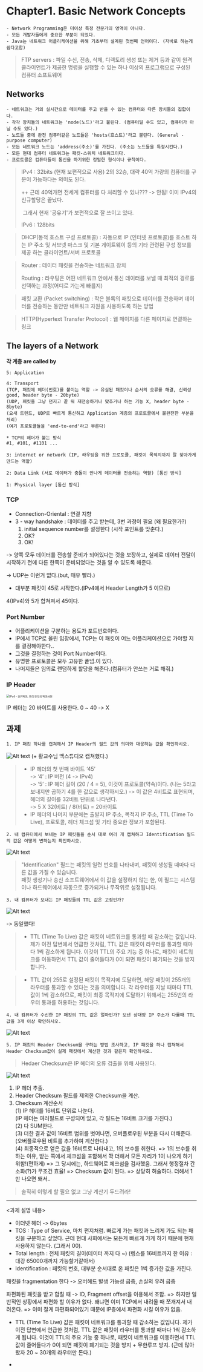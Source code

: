 # Chapter1. Basic Network Concepts



~~~ 
- Network Programming은 더이상 특정 전문가의 영역이 아니다.
- 모든 개발자들에게 중요한 부분이 되었다.
- Java는 네트워크 어플리케이션을 위해 기초부터 설계된 첫번째 언어이다. (자바로 하는게 쉽다고함)
~~~





> FTP servers :  파일 수신, 전송, 삭제, 디렉토리 생성 또는 제거 등과 같이 원격 클라이언트가 제공한 명령을 실행할 수 있는 하나 이상의 프로그램으로 구성된 컴퓨터 소프트웨어



## Networks

~~~
- 네트워크는 거의 실시간으로 데이터를 주고 받을 수 있는 컴퓨터와 다른 장치들의 집합이다.
- 각각 장치들의 네트워크는 'node(노드)'라고 불린다. (컴퓨터일 수도 있고, 컴퓨터가 아닐 수도 있다.)
- 노드들 중에 완전 컴퓨터같은 노드들은 'hosts(호스트)'라고 불린다. (General - purpose computer)
- 모든 네트워크 노드는 'address(주소)'를 가진다. (주소는 노드들을 특정시킨다.) 
- 모든 현대 컴퓨터 네트워크는 패킷-스위치 네트워크이다.
- 프로토콜은 컴퓨터들이 통신을 하기위한 정밀한 형식이나 규칙이다.
~~~



> IPv4 : 32bits (현재 보편적으로 사용)  2의 32승, 대략 40억 가량의 컴퓨터를 구분이 가능하다는 의미도 된다.
>
> ++ 근데 40억개면 전세계 컴퓨터를 다 처리할 수 있나??? -> 안됨! 이미 IPv4의 신규할당은 끝났다.
>
> ​	그래서 현재 '공유기'가 보편적으로 잘 쓰이고 있다.
>
> IPv6 : 128bits 



> DHCP(동적 호스트 구성 프로토콜) : 자동으로 IP (인터넷 프로토콜)를 호스트 하는 IP 주소 및 서브넷 마스크 및 기본 게이트웨이 등의 기타 관련된 구성 정보를 제공 하는 클라이언트/서버 프로토콜



> Router : 데이터 패킷을 전송하는 네트워크 장치
>
> Routing : 라우팅은 어떤 네트워크 안에서 통신 데이터를 보낼 때 최적의 경로를 선택하는 과정(어디로 가는게 빠를지)



> 패킷 교환 (Packet switching) : 작은 블록의 패킷으로 데이터를 전송하며 데이터를 전송하는 동안만 네트워크 자원을 사용하도록 하는 방법

> HTTP(Hypertext Transfer Protocol) : 웹 페이지를 다른 페이지로 연결하는 링크



## The layers of a Network



**각 계층 are called by**


~~~ 
5: Application

4: Transport 
(TCP, 패킷에 헤더(번호)를 붙이는 역할 -> 유실된 패킷이나 순서의 오류를 해결, 신뢰성good, header byte - 20byte)
(UDP, 패킷을 그냥 던지고 끝 뭐 재전송하거나 맞추거나 하는 기능 X, header byte - 8byte)
(요새 트렌드, UDP로 빠르게 통신하고 Application 계층의 프로토콜에서 불완전한 부분을 처리)
(여기 프로토콜들을 'end-to-end'라고 부른다)

* TCP의 헤더가 붙는 방식
#1, #101, #1101 ...

3: internet or network (IP, 라우팅을 위한 프로토콜, 패킷이 목적지까지 잘 찾아가게 만드는 역할)

2: Data Link (서로 데이터가 충돌이 안나게 데이터를 전송하는 역할) [통신 방식]

1: Physical layer [통신 방식]
~~~

### TCP

* Connection-Oriental : 연결 지향
* 3 - way handshake : 데이터를 주고 받는데, 3번 과정이 필요 (왜 필요한가?)
  1. initial sequence number를 설정한다 (시작 포인트를 맞춘다.)
  2. OK?
  3. OK!

-> 양쪽 모두 데이터를 전송할 준비가 되어있다는 것을 보장하고, 실제로 데이터 전달이 시작하기 전에 다른 한쪽이 준비되었다는 것을 알 수 있도록 해준다.

-> UDP는 이런거 없다.(but, 매우 빨라.)

-  대부분 패킷이 45로 시작한다.(IPv4에서 Header Length가 5 이므로)

  4(IPv4)와 5가 합쳐져서 45이다.

### Port Number 

* 어플리케이션을 구분하는 용도가 포트번호이다.
* IP에서 TCP로 올린 입장에서, TCP는 이 패킷이 어느 어플리케이션으로 가야할 지를 결정해야한다..
* 그것을 결정하는 것이 Port Number이다.
* 유명한 프로토콜은 모두 고유한 퐅넘.이 있다.
* 나머지들은 임의로 랜덤하게 할당을 해준다.(컴퓨터가 안쓰는 거로 해줘.)



### IP Header

<img src="https://upload.wikimedia.org/wikipedia/commons/thumb/6/60/IPv4_Packet-en.svg/1200px-IPv4_Packet-en.svg.png" alt="IPv4 - 위키백과, 우리 모두의 백과사전" style="zoom:50%;" />

IP 헤더는 20 바이트를 사용한다.  0 ~ 40 -> X

## 과제
~~~ 
1. IP 패킷 하나를 캡쳐해서 IP Header의 필드 값의 의미와 대응하는 값을 확인하시오. 
~~~

![Alt text](image.png)
(+ 황교수님 맥스튜디오 캡쳐했다.)

> - IP 헤더의 첫 번째 바이트 ‘45’  
-> ‘4’ : IP 버전 (4 -> IPv4)  
-> ‘5’ : IP 헤더 길이 (20 / 4 = 5), 이것이 프로토콜(약속)이다. (나는 5라고 보내지만 곱하기 4를 한 값으로 생각하시오.)
-> 이 값은 4비트로 표현되며, 헤더의 길이를 32비트 단위로 나타낸다.  
-> 5 X 32(비트) / 8(비트)  = 20바이트  
> - IP 헤더의 나머지 부분에는 출발지 IP 주소, 목적지 IP 주소, TTL (Time To Live), 프로토콜, 헤더 체크섬 및 기타 중요한 정보가 포함된다. 


~~~
2. 내 컴퓨터에서 보내는 IP 패킷들을 순서 대로 여러 개 캡쳐하고 Identification 필드의 값은 어떻게 변하는지 확인하시오.
~~~

![Alt text](image-1.png)

> "Identification" 필드는 패킷의 일련 번호를 나타내며, 패킷이 생성될 때마다 다른 값을 가질 수 있습니다.  
> 패킷 생성기나 송신 소프트웨어에서 이 값을 설정하지 않는 한, 이 필드는 시스템이나 하드웨어에서 자동으로 증가되거나 무작위로 설정됩니다.

~~~
3. 내 컴퓨터가 보내는 IP 패킷들의 TTL 값은 고정인가? 
~~~

![Alt text](image-2.png)

-> 동일했다!

> - TTL (Time To Live) 값은 패킷이 네트워크를 통과할 때 감소하는 값입니다. 제가 이전 답변에서 언급한 것처럼, TTL 값은 패킷이 라우터를 통과할 때마다 1씩 감소하게 됩니다. 이것이 TTL의 주요 기능 중 하나로, 패킷이 네트워크를 이동하면서 TTL 값이 줄어들다가 0이 되면 패킷이 폐기되는 것을 방지합니다.

> - TTL 값이 255로 설정된 패킷이 목적지에 도달하면, 해당 패킷이 255개의 라우터를 통과할 수 있다는 것을 의미합니다. 각 라우터를 지날 때마다 TTL 값이 1씩 감소하므로, 패킷이 최종 목적지에 도달하기 위해서는 255번의 라우터 통과를 허용하는 것입니다.

~~~
4. 내 컴퓨터가 수신한 IP 패킷의 TTL 값은 얼마인가? 보낸 상대방 IP 주소가 다를때 TTL 값을 3개 이상 확인하시오. 
~~~

![Alt text](image-3.png)

~~~
5. IP 패킷의 Header Checksum을 구하는 방법 조사하고, IP 패킷을 하나 캡쳐해서 Header Checksum값이 실제 패킷에서 계산한 것과 같은지 확인하시오. 
~~~
> Hedaer Checksum은 IP 헤더의 오류 검출을 위해 사용된다.

![Alt text](image-4.png)


1. IP 헤더 추출.
2. Header Checksum 필드를 제외한 Checksum을 계산.
3. Checksum 계산순서  
(1) IP 헤더를 16비트 단위로 나눈다.  
(IP 헤더는 여러필드로 구성되어 있고, 각 필드는 16비트 크기를 가진다.)  
(2) 다 SUM한다.  
(3) 더한 결과 값이 16비트 범위를 벗어나면, 오버플로우된 부분을 다시 더해준다.  
(오버플로우된 비트를 추가하여 계산한다.)  
(4) 최종적으로 얻은 값을 16비트로 나타내고, 1의 보수를 취한다.
=> 1의 보수를 취하는 이유, 받는 쪽에서 체크섬을 포함해서 쫙 더해서 모든 자리가 1이 나오게 하기 위함!(편하게)
=> 그 당시에는, 하드웨어로 체크섬을 검사했음. 그래서 행정절차 간소화(?)가 무조건 효율!
=> Checksum 값이 된다.
=> 상당히 허술하다. 더해서 1만 나오면 돼서..

> 솔직히 이렇게 할 필요 없고 그냥 계산기 두드려라!

------------------------------------------------------

<과제 설명 내용>

- 이더넷 헤더 -> 6bytes
- TOS : Type of Service, 마치 편지처럼. 빠르게 가는 패킷과 느리게 가도 되는 패킷을 구분하고 싶었다.
  근데 현대 사회에서는 모든게 빠르게 가게 하기 때문에 현재 사용하지 않는다. (그래서 00).
- Total length : 전체 패킷의 길이(데이터 까지 다 ~) (렝스를 16비트까지 한 이유 : 대강 65000개까지 가능할거같아서)
- Identification : 패킷의 번호, 대부분 순서대로 온 패킷은 1씩 증가한 값을 가진다.

패킷을 fragmentation 한다 -> 오버헤드 발생 가능성 급증, 손실의 우려 급증

파편화된 패킷을 받고 합칠 때 -> ID, Fragment offset을 이용해서 조합.
=> 하지만 일반적인 상황에서 파편화 할 이유가 없다. 왜냐면 이미 TCP에서 내려올 때 쪼개져서 내려온다.
=> 이미 잘게 파편화되어있기 때문에 IP층에서 파편화 시킬 이유가 없음.

- TTL (Time To Live) 값은 패킷이 네트워크를 통과할 때 감소하는 값입니다. 제가 이전 답변에서 언급한 것처럼, TTL 값은 패킷이 라우터를 통과할 때마다 1씩 감소하게 됩니다. 이것이 TTL의 주요 기능 중 하나로, 패킷이 네트워크를 이동하면서 TTL 값이 줄어들다가 0이 되면 패킷이 폐기되는 것을 방지 + 무한루프 방지. (근데 많아봤자 20 ~ 30개의 라우터만 돈다.)

- 

